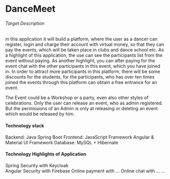 # DanceMeet

###### Target Description ######
in this application it will build a platform, where the user as a dancer can 
register, login and charge their account with virtual money, so that they can
pay the events, which will be taken place in clubs and dance school etc. As a
highlight of this application, the use can see the participants list from the 
event without paying. As another highlight, you can after paying for the event 
chat with the other participants in this event, which you have joined in. In 
order to attract more participants in this platform, there will be some discounts
for the students, for the participants, who has over ten times joined the events 
through this platform can obtain a free entrance for an event.

The Event could be a Workshop or a party, even also other styles of celebrations.
Only the user can release an event, who as admin registered. But the permissions 
of an Admin is only at releasing or deleting an event which would be released by
him. 

#### Technology stack #####
Backend: Java Spring Boot
Frontend: JavaScript Framework Angular & Material UI Framework
Database: MySQL + Hibernate


#### Technology Highlights of Application ####
Spring Security with Keycloak  
Angular Security with Firebase
Online payment with ...
Online chat with ... 
... 





